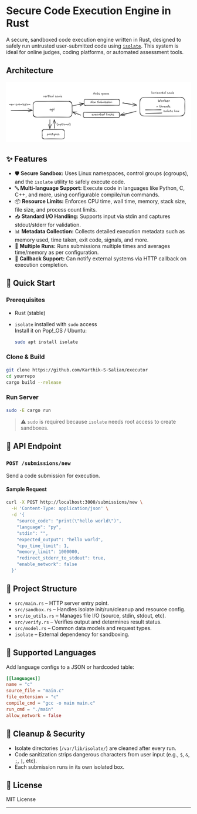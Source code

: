 # Secure Code Execution Engine in Rust

A secure, sandboxed code execution engine written in Rust, designed to safely run untrusted user-submitted code using [`isolate`](https://github.com/ioi/isolate). This system is ideal for online judges, coding platforms, or automated assessment tools.

## Architecture
![architecture diagram](architecture.png)

## ✨ Features

- 🛡️ **Secure Sandbox:** Uses Linux namespaces, control groups (cgroups), and the `isolate` utility to safely execute code.
- 🔤 **Multi-language Support:** Execute code in languages like Python, C, C++, and more, using configurable compile/run commands.
- 📦 **Resource Limits:** Enforces CPU time, wall time, memory, stack size, file size, and process count limits.
- 📥 **Standard I/O Handling:** Supports input via stdin and captures stdout/stderr for validation.
- 📊 **Metadata Collection:** Collects detailed execution metadata such as memory used, time taken, exit code, signals, and more.
- 🔁 **Multiple Runs:** Runs submissions multiple times and averages time/memory as per configuration.
- 🔄 **Callback Support:** Can notify external systems via HTTP callback on execution completion.

## 🚀 Quick Start

### Prerequisites

- Rust (stable)
- `isolate` installed with `sudo` access  
  Install it on Pop!_OS / Ubuntu:

  ```bash
  sudo apt install isolate
  ```

### Clone & Build

```bash
git clone https://github.com/Karthik-S-Salian/executor
cd yourrepo
cargo build --release
```

### Run Server

```bash
sudo -E cargo run
```

> ⚠️ `sudo` is required because `isolate` needs root access to create sandboxes.

## 📡 API Endpoint

### `POST /submissions/new`

Send a code submission for execution.

#### Sample Request

```bash
curl -X POST http://localhost:3000/submissions/new \
  -H 'Content-Type: application/json' \
  -d '{
    "source_code": "print(\"hello world\")",
    "language": "py",
    "stdin": "",
    "expected_output": "hello world",
    "cpu_time_limit": 1,
    "memory_limit": 1000000,
    "redirect_stderr_to_stdout": true,
    "enable_network": false
  }'
```

## 🧱 Project Structure

- `src/main.rs` – HTTP server entry point.
- `src/sandbox.rs` – Handles isolate init/run/cleanup and resource config.
- `src/io_utils.rs` – Manages file I/O (source, stdin, stdout, etc).
- `src/verify.rs` – Verifies output and determines result status.
- `src/model.rs` – Common data models and request types.
- `isolate` – External dependency for sandboxing.

## 📄 Supported Languages

Add language configs to a JSON or hardcoded table:

```toml
[[languages]]
name = "c"
source_file = "main.c"
file_extension = "c"
compile_cmd = "gcc -o main main.c"
run_cmd = "./main"
allow_network = false
```

## 🧹 Cleanup & Security

- Isolate directories (`/var/lib/isolate/`) are cleaned after every run.
- Code sanitization strips dangerous characters from user input (e.g., `$`, `&`, `;`, `|`, etc).
- Each submission runs in its own isolated box.

## 📜 License

MIT License

---
